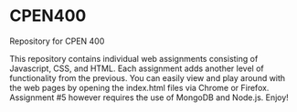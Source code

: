 # CPEN400
Repository for CPEN 400

This repository contains individual web assignments consisting of Javascript, CSS, and HTML. 
Each assignment adds another level of functionality from the previous. You can easily 
view and play around with the web pages by opening the index.html files via Chrome or 
Firefox. Assignment #5 however requires the use of MongoDB and Node.js. Enjoy!
